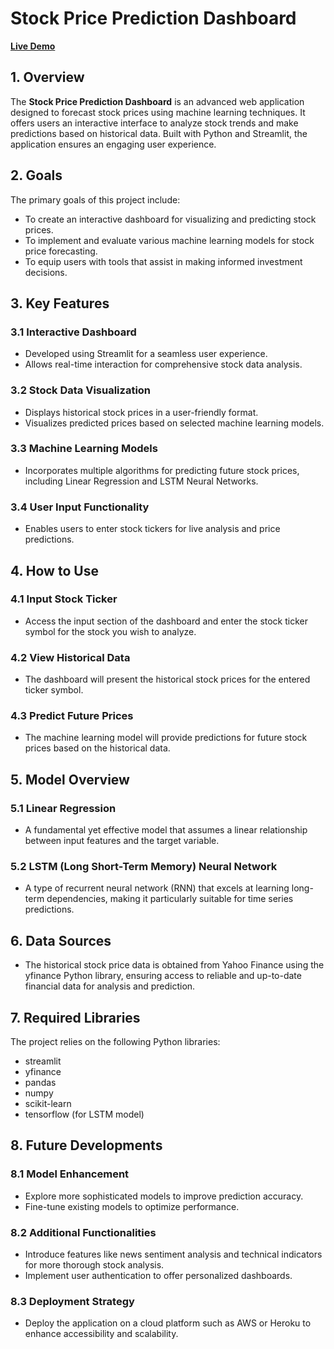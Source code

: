 # Stock Price Prediction Dashboard

[**Live Demo**](https://stockprice-predictor.streamlit.app/)

## 1. Overview

The **Stock Price Prediction Dashboard** is an advanced web application designed to forecast stock prices using machine learning techniques. It offers users an interactive interface to analyze stock trends and make predictions based on historical data. Built with Python and Streamlit, the application ensures an engaging user experience.

## 2. Goals

The primary goals of this project include:
- To create an interactive dashboard for visualizing and predicting stock prices.
- To implement and evaluate various machine learning models for stock price forecasting.
- To equip users with tools that assist in making informed investment decisions.

## 3. Key Features

### 3.1 Interactive Dashboard
- Developed using Streamlit for a seamless user experience.
- Allows real-time interaction for comprehensive stock data analysis.

### 3.2 Stock Data Visualization
- Displays historical stock prices in a user-friendly format.
- Visualizes predicted prices based on selected machine learning models.

### 3.3 Machine Learning Models
- Incorporates multiple algorithms for predicting future stock prices, including Linear Regression and LSTM Neural Networks.

### 3.4 User Input Functionality
- Enables users to enter stock tickers for live analysis and price predictions.

## 4. How to Use

### 4.1 Input Stock Ticker
- Access the input section of the dashboard and enter the stock ticker symbol for the stock you wish to analyze.

### 4.2 View Historical Data
- The dashboard will present the historical stock prices for the entered ticker symbol.

### 4.3 Predict Future Prices
- The machine learning model will provide predictions for future stock prices based on the historical data.

## 5. Model Overview

### 5.1 Linear Regression
- A fundamental yet effective model that assumes a linear relationship between input features and the target variable.

### 5.2 LSTM (Long Short-Term Memory) Neural Network
- A type of recurrent neural network (RNN) that excels at learning long-term dependencies, making it particularly suitable for time series predictions.

## 6. Data Sources
- The historical stock price data is obtained from Yahoo Finance using the yfinance Python library, ensuring access to reliable and up-to-date financial data for analysis and prediction.

## 7. Required Libraries
The project relies on the following Python libraries:
- streamlit
- yfinance
- pandas
- numpy
- scikit-learn
- tensorflow (for LSTM model)

## 8. Future Developments

### 8.1 Model Enhancement
- Explore more sophisticated models to improve prediction accuracy.
- Fine-tune existing models to optimize performance.

### 8.2 Additional Functionalities
- Introduce features like news sentiment analysis and technical indicators for more thorough stock analysis.
- Implement user authentication to offer personalized dashboards.

### 8.3 Deployment Strategy
- Deploy the application on a cloud platform such as AWS or Heroku to enhance accessibility and scalability.
